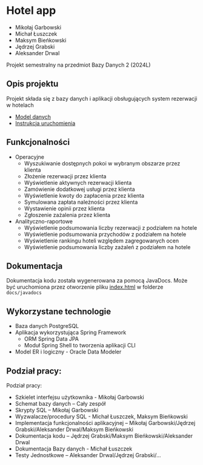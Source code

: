 # Hotel app

* Mikołaj Garbowski
* Michał Łuszczek
* Maksym Bieńkowski
* Jędrzej Grabski
* Aleksander Drwal

Projekt semestralny na przedmiot Bazy Danych 2 (2024L)

## Opis projektu

Projekt składa się z bazy danych i aplikacji obsługujących system rezerwacji w hotelach

* [Model danych](./docs/data-model.md)
* [Instrukcja uruchomienia](./docs/build-and-run.md)

## Funkcjonalności

* Operacyjne
    * Wyszukiwanie dostępnych pokoi w wybranym obszarze przez klienta
    * Złożenie rezerwacji przez klienta
    * Wyświetlenie aktywnych rezerwacji klienta
    * Zamówienie dodatkowej usługi przez klienta
    * Wyświetlenie kwoty do zapłacenia przez klienta
    * Symulowana zapłata należności przez klienta
    * Wystawienie opinii przez klienta
    * Zgłoszenie zażalenia przez klienta
* Analityczno-raportowe
    * Wyświetlenie podsumowania liczby rezerwacji z podziałem na hotele
    * Wyświetlenie podsumowania przychodów z podziałem na hotele
    * Wyświetlenie rankingu hoteli względem zagregowanych ocen
    * Wyświetlenie podsumowania liczby zażaleń z podziałem na hotele

## Dokumentacja

Dokumentacja kodu została wygenerowana za pomocą JavaDocs.
Może być uruchomiona przez otworzenie pliku [index.html](docs/javadocs/index.html) w folderze `docs/javadocs`

## Wykorzystane technologie

* Baza danych PostgreSQL
* Aplikacja wykorzystująca Spring Framework
    * ORM Spring Data JPA
    * Moduł Spring Shell to tworzenia aplikacji CLI
* Model ER i logiczny - Oracle Data Modeler

## Podział pracy:

Podział pracy:

* Szkielet interfejsu użytkownika - Mikołaj Garbowski
* Schemat bazy danych – Cały zespół
* Skrypty SQL – Mikołaj Garbowski
* Wyzwalacze/procedury SQL - Michał Łuszczek, Maksym Bieńkowski
* Implementacja funkcjonalności aplikacyjnej – Mikołaj Garbowski/Jędrzej Grabski/Aleksander Drwal/Maksym Bieńkowski
* Dokumentacja kodu – Jędrzej Grabski/Maksym Bieńkowski/Aleksander Drwal
* Dokumentacja Bazy danych - Michał Łuszczek
* Testy Jednostkowe – Aleksander Drwal/Jędrzej Grabski/...